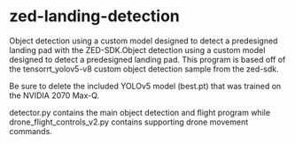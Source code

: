 # zed-landing-detection
Object detection using a custom model designed to detect a predesigned landing pad with the ZED-SDK.Object detection using a custom model designed to detect a predesigned landing pad. This program is based off of the tensorrt_yolov5-v8 custom object detection sample from the zed-sdk.

Be sure to delete the included YOLOv5 model (best.pt) that was trained on the NVIDIA 2070 Max-Q.

detector.py contains the main object detection and flight program while drone_flight_controls_v2.py contains supporting drone movement commands.
